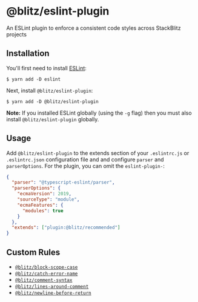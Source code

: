 # @blitz/eslint-plugin

An ESLint plugin to enforce a consistent code styles across StackBlitz projects

## Installation

You'll first need to install [ESLint](http://eslint.org):

```
$ yarn add -D eslint
```

Next, install `@blitz/eslint-plugin`:

```
$ yarn add -D @blitz/eslint-plugin
```

**Note:** If you installed ESLint globally (using the `-g` flag) then you must also install `@blitz/eslint-plugin` globally.

## Usage

Add `@blitz/eslint-plugin` to the extends section of your `.eslintrc.js` or `.eslintrc.json` configuration file and
and configure `parser` and `parserOptions`. For the plugin, you can omit the `eslint-plugin-`:

```json
{
  "parser": "@typescript-eslint/parser",
  "parserOptions": {
    "ecmaVersion": 2019,
    "sourceType": "module",
    "ecmaFeatures": {
      "modules": true
    }
  },
  "extends": ["plugin:@blitz/recommended"]
}
```

## Custom Rules

- [`@blitz/block-scope-case`](https://github.com/stackblitz/eslint-plugin/blob/master/docs/rules/block-scope-case.md)
- [`@blitz/catch-error-name`](https://github.com/stackblitz/eslint-plugin/blob/master/docs/rules/catch-error-name.md)
- [`@blitz/comment-syntax`](https://github.com/stackblitz/eslint-plugin/blob/master/docs/rules/comment-syntax.md)
- [`@blitz/lines-around-comment`](https://github.com/stackblitz/eslint-plugin/blob/master/docs/rules/lines-around-comment.md)
- [`@blitz/newline-before-return`](https://github.com/stackblitz/eslint-plugin/blob/master/docs/rules/newline-before-return.md)
